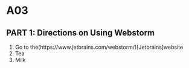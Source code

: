 # A03
<h2>PART 1: Directions on Using Webstorm</h2>
<ol>
  <li>Go to the(https://www.jetbrains.com/webstorm/)[Jetbrains]website</li>
  <li>Tea</li>
  <li>Milk</li>
</ol>

